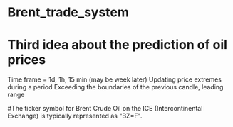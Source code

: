 # Brent_trade_system
# Third idea about the prediction of oil prices 
Time frame = 1d, 1h, 15 min (may be week later)
Updating price extremes during a period
Exceeding the boundaries of the previous candle, leading range


#The ticker symbol for Brent Crude Oil on the ICE (Intercontinental Exchange) is typically represented as "BZ=F".


